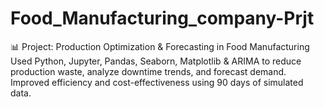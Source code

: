 # Food_Manufacturing_company-Prjt
📊 Project: Production Optimization &amp; Forecasting in Food Manufacturing Used Python, Jupyter, Pandas, Seaborn, Matplotlib &amp; ARIMA to reduce production waste, analyze downtime trends, and forecast demand. Improved efficiency and cost-effectiveness using 90 days of simulated data.
